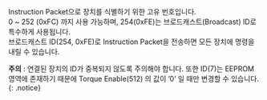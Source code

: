 Instruction Packet으로 장치를 식별하기 위한 고유 번호입니다.  
0 ~ 252 (0xFC) 까지 사용 가능하며, 254(0xFE)는 브로드캐스트(Broadcast) ID로 특수하게 사용됩니다.  
브로드캐스트 ID(254, 0xFE)로 Instruction Packet을 전송하면 모든 장치에 명령을 내릴 수 있습니다.

**주의** : 연결된 장치의 ID가 중복되지 않도록 주의해야 합니다. 또한 ID(7)는 EEPROM 영역에 존재하기 때문에 Torque Enable(512) 의 값이 ’0’ 일 때만 변경할 수 있습니다.
{: .notice}

